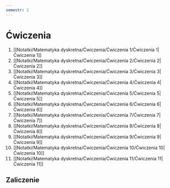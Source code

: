 ```yaml
---
semestr: 2
---
```


# Ćwiczenia
1. [[Notatki/Matematyka dyskretna/Ćwiczenia/Ćwiczenia 1/Ćwiczenia 1|Ćwiczenia 1]]
2. [[Notatki/Matematyka dyskretna/Ćwiczenia/Ćwiczenia 2/Ćwiczenia 2|Ćwiczenia 2]]
3. [[Notatki/Matematyka dyskretna/Ćwiczenia/Ćwiczenia 3/Ćwiczenia 3|Ćwiczenia 3]]
4. [[Notatki/Matematyka dyskretna/Ćwiczenia/Ćwiczenia 4/Ćwiczenia 4|Ćwiczenia 4]]
5. [[Notatki/Matematyka dyskretna/Ćwiczenia/Ćwiczenia 5/Ćwiczenia 5|Ćwiczenia 5]]
6. [[Notatki/Matematyka dyskretna/Ćwiczenia/Ćwiczenia 6/Ćwiczenia 6|Ćwiczenia 6]]
7. [[Notatki/Matematyka dyskretna/Ćwiczenia/Ćwiczenia 7/Ćwiczenia 7|Ćwiczenia 7]]
8. [[Notatki/Matematyka dyskretna/Ćwiczenia/Ćwiczenia 8/Ćwiczenia 8|Ćwiczenia 8]]
9. [[Notatki/Matematyka dyskretna/Ćwiczenia/Ćwiczenia 9/Ćwiczenia 9|Ćwiczenia 9]]
10. [[Notatki/Matematyka dyskretna/Ćwiczenia/Ćwiczenia 10/Ćwiczenia 10|Ćwiczenia 10]]
11. [[Notatki/Matematyka dyskretna/Ćwiczenia/Ćwiczenia 11/Ćwiczenia 11|Ćwiczenia 11]]

## Zaliczenie

